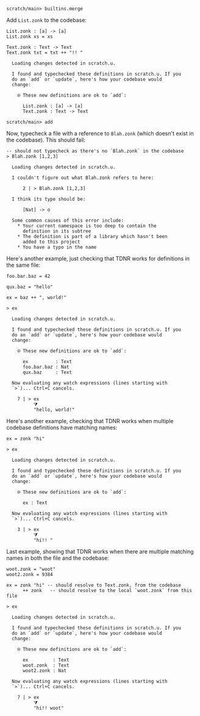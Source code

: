 ``` ucm :hide
scratch/main> builtins.merge

```

Add `List.zonk` to the codebase:

``` unison
List.zonk : [a] -> [a]
List.zonk xs = xs

Text.zonk : Text -> Text
Text.zonk txt = txt ++ "!! "
```

``` ucm :added-by-ucm
  Loading changes detected in scratch.u.

  I found and typechecked these definitions in scratch.u. If you
  do an `add` or `update`, here's how your codebase would
  change:
  
    ⍟ These new definitions are ok to `add`:
    
      List.zonk : [a] -> [a]
      Text.zonk : Text -> Text

```

``` ucm :hide
scratch/main> add

```

Now, typecheck a file with a reference to `Blah.zonk` (which doesn't exist in the codebase). This should fail:

``` unison :error
-- should not typecheck as there's no `Blah.zonk` in the codebase
> Blah.zonk [1,2,3]
```

``` ucm :added-by-ucm
  Loading changes detected in scratch.u.

  I couldn't figure out what Blah.zonk refers to here:
  
      2 | > Blah.zonk [1,2,3]
  
  I think its type should be:
  
      [Nat] -> o
  
  Some common causes of this error include:
    * Your current namespace is too deep to contain the
      definition in its subtree
    * The definition is part of a library which hasn't been
      added to this project
    * You have a typo in the name

```

Here's another example, just checking that TDNR works for definitions in the same file:

``` unison
foo.bar.baz = 42

qux.baz = "hello"

ex = baz ++ ", world!"

> ex
```

``` ucm :added-by-ucm
  Loading changes detected in scratch.u.

  I found and typechecked these definitions in scratch.u. If you
  do an `add` or `update`, here's how your codebase would
  change:
  
    ⍟ These new definitions are ok to `add`:
    
      ex          : Text
      foo.bar.baz : Nat
      qux.baz     : Text
  
  Now evaluating any watch expressions (lines starting with
  `>`)... Ctrl+C cancels.

    7 | > ex
          ⧩
          "hello, world!"

```

Here's another example, checking that TDNR works when multiple codebase definitions have matching names:

``` unison
ex = zonk "hi"

> ex
```

``` ucm :added-by-ucm
  Loading changes detected in scratch.u.

  I found and typechecked these definitions in scratch.u. If you
  do an `add` or `update`, here's how your codebase would
  change:
  
    ⍟ These new definitions are ok to `add`:
    
      ex : Text
  
  Now evaluating any watch expressions (lines starting with
  `>`)... Ctrl+C cancels.

    3 | > ex
          ⧩
          "hi!! "

```

Last example, showing that TDNR works when there are multiple matching names in both the file and the codebase:

``` unison
woot.zonk = "woot"
woot2.zonk = 9384

ex = zonk "hi" -- should resolve to Text.zonk, from the codebase
      ++ zonk   -- should resolve to the local `woot.zonk` from this file

> ex
```

``` ucm :added-by-ucm
  Loading changes detected in scratch.u.

  I found and typechecked these definitions in scratch.u. If you
  do an `add` or `update`, here's how your codebase would
  change:
  
    ⍟ These new definitions are ok to `add`:
    
      ex         : Text
      woot.zonk  : Text
      woot2.zonk : Nat
  
  Now evaluating any watch expressions (lines starting with
  `>`)... Ctrl+C cancels.

    7 | > ex
          ⧩
          "hi!! woot"

```
